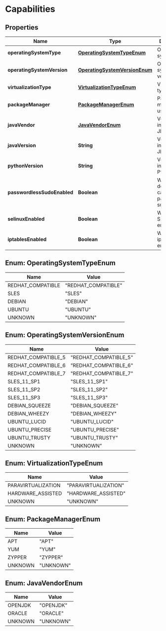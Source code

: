 
# Capabilities

## Properties
Name | Type | Description | Notes
------------ | ------------- | ------------- | -------------
**operatingSystemType** | [**OperatingSystemTypeEnum**](#OperatingSystemTypeEnum) | Operating system type | 
**operatingSystemVersion** | [**OperatingSystemVersionEnum**](#OperatingSystemVersionEnum) | Operating system version | 
**virtualizationType** | [**VirtualizationTypeEnum**](#VirtualizationTypeEnum) | Virtualization type | 
**packageManager** | [**PackageManagerEnum**](#PackageManagerEnum) | Package manager used |  [optional]
**javaVendor** | [**JavaVendorEnum**](#JavaVendorEnum) | Vendor of installed JDK/JRE |  [optional]
**javaVersion** | **String** | Version of installed JDK/JRE |  [optional]
**pythonVersion** | **String** | Version of installed Python |  [optional]
**passwordlessSudoEnabled** | **Boolean** | Whether the default login can use passwordless sudo | 
**selinuxEnabled** | **Boolean** | Whether SELinux is enabled | 
**iptablesEnabled** | **Boolean** | Whether iptables is enabled | 


<a name="OperatingSystemTypeEnum"></a>
## Enum: OperatingSystemTypeEnum
Name | Value
---- | -----
REDHAT_COMPATIBLE | &quot;REDHAT_COMPATIBLE&quot;
SLES | &quot;SLES&quot;
DEBIAN | &quot;DEBIAN&quot;
UBUNTU | &quot;UBUNTU&quot;
UNKNOWN | &quot;UNKNOWN&quot;


<a name="OperatingSystemVersionEnum"></a>
## Enum: OperatingSystemVersionEnum
Name | Value
---- | -----
REDHAT_COMPATIBLE_5 | &quot;REDHAT_COMPATIBLE_5&quot;
REDHAT_COMPATIBLE_6 | &quot;REDHAT_COMPATIBLE_6&quot;
REDHAT_COMPATIBLE_7 | &quot;REDHAT_COMPATIBLE_7&quot;
SLES_11_SP1 | &quot;SLES_11_SP1&quot;
SLES_11_SP2 | &quot;SLES_11_SP2&quot;
SLES_11_SP3 | &quot;SLES_11_SP3&quot;
DEBIAN_SQUEEZE | &quot;DEBIAN_SQUEEZE&quot;
DEBIAN_WHEEZY | &quot;DEBIAN_WHEEZY&quot;
UBUNTU_LUCID | &quot;UBUNTU_LUCID&quot;
UBUNTU_PRECISE | &quot;UBUNTU_PRECISE&quot;
UBUNTU_TRUSTY | &quot;UBUNTU_TRUSTY&quot;
UNKNOWN | &quot;UNKNOWN&quot;


<a name="VirtualizationTypeEnum"></a>
## Enum: VirtualizationTypeEnum
Name | Value
---- | -----
PARAVIRTUALIZATION | &quot;PARAVIRTUALIZATION&quot;
HARDWARE_ASSISTED | &quot;HARDWARE_ASSISTED&quot;
UNKNOWN | &quot;UNKNOWN&quot;


<a name="PackageManagerEnum"></a>
## Enum: PackageManagerEnum
Name | Value
---- | -----
APT | &quot;APT&quot;
YUM | &quot;YUM&quot;
ZYPPER | &quot;ZYPPER&quot;
UNKNOWN | &quot;UNKNOWN&quot;


<a name="JavaVendorEnum"></a>
## Enum: JavaVendorEnum
Name | Value
---- | -----
OPENJDK | &quot;OPENJDK&quot;
ORACLE | &quot;ORACLE&quot;
UNKNOWN | &quot;UNKNOWN&quot;



